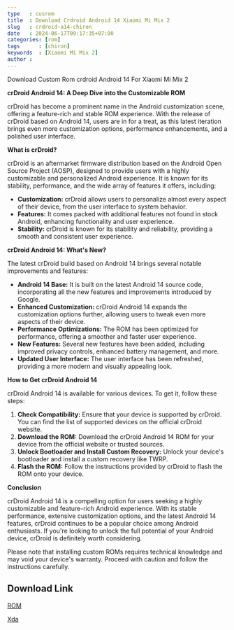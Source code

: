 ```yaml
---
type   : cusrom
title  : Download Crdroid Android 14 Xiaomi Mi Mix 2
slug   : crdroid-a14-chiron
date   : 2024-06-17T09:17:35+07:00
categories: [rom]
tags      : [chiron]
keywords  : [Xiaomi Mi Mix 2]
author : 
---
```


Download Custom Rom crdroid Android 14 For Xiaomi Mi Mix 2

**crDroid Android 14: A Deep Dive into the Customizable ROM**

crDroid has become a prominent name in the Android customization scene, offering a feature-rich and stable ROM experience. With the release of crDroid based on Android 14, users are in for a treat, as this latest iteration brings even more customization options, performance enhancements, and a polished user interface.

**What is crDroid?**

crDroid is an aftermarket firmware distribution based on the Android Open Source Project (AOSP), designed to provide users with a highly customizable and personalized Android experience. It is known for its stability, performance, and the wide array of features it offers, including:

* **Customization:** crDroid allows users to personalize almost every aspect of their device, from the user interface to system behavior.
* **Features:** It comes packed with additional features not found in stock Android, enhancing functionality and user experience.
* **Stability:** crDroid is known for its stability and reliability, providing a smooth and consistent user experience.

**crDroid Android 14: What's New?**

The latest crDroid build based on Android 14 brings several notable improvements and features:

* **Android 14 Base:** It is built on the latest Android 14 source code, incorporating all the new features and improvements introduced by Google.
* **Enhanced Customization:** crDroid Android 14 expands the customization options further, allowing users to tweak even more aspects of their device.
* **Performance Optimizations:** The ROM has been optimized for performance, offering a smoother and faster user experience.
* **New Features:** Several new features have been added, including improved privacy controls, enhanced battery management, and more.
* **Updated User Interface:** The user interface has been refreshed, providing a more modern and visually appealing look.

**How to Get crDroid Android 14**

crDroid Android 14 is available for various devices. To get it, follow these steps:

1. **Check Compatibility:** Ensure that your device is supported by crDroid. You can find the list of supported devices on the official crDroid website.
2. **Download the ROM:** Download the crDroid Android 14 ROM for your device from the official website or trusted sources.
3. **Unlock Bootloader and Install Custom Recovery:** Unlock your device's bootloader and install a custom recovery like TWRP.
4. **Flash the ROM:** Follow the instructions provided by crDroid to flash the ROM onto your device.

**Conclusion**

crDroid Android 14 is a compelling option for users seeking a highly customizable and feature-rich Android experience. With its stable performance, extensive customization options, and the latest Android 14 features, crDroid continues to be a popular choice among Android enthusiasts. If you're looking to unlock the full potential of your Android device, crDroid is definitely worth considering.

Please note that installing custom ROMs requires technical knowledge and may void your device's warranty. Proceed with caution and follow the instructions carefully.

## Download Link
[ROM](https://sourceforge.net/projects/crdroid/files/chiron/10.x/)

[Xda](https://forum.xda-developers.com/t/rom-11-chiron-official-crdroid-xiaomi-mi-mix-2.4532199)
